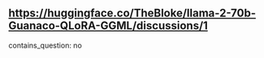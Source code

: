 ## https://huggingface.co/TheBloke/llama-2-70b-Guanaco-QLoRA-GGML/discussions/1

contains_question: no